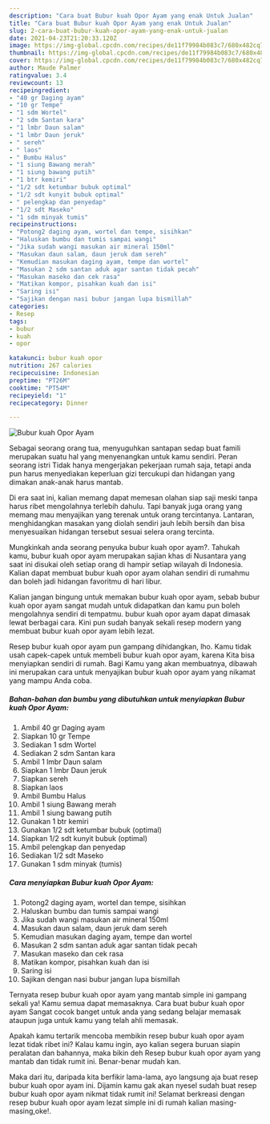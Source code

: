 ```yaml
---
description: "Cara buat Bubur kuah Opor Ayam yang enak Untuk Jualan"
title: "Cara buat Bubur kuah Opor Ayam yang enak Untuk Jualan"
slug: 2-cara-buat-bubur-kuah-opor-ayam-yang-enak-untuk-jualan
date: 2021-04-23T21:20:33.120Z
image: https://img-global.cpcdn.com/recipes/de11f79984b083c7/680x482cq70/bubur-kuah-opor-ayam-foto-resep-utama.jpg
thumbnail: https://img-global.cpcdn.com/recipes/de11f79984b083c7/680x482cq70/bubur-kuah-opor-ayam-foto-resep-utama.jpg
cover: https://img-global.cpcdn.com/recipes/de11f79984b083c7/680x482cq70/bubur-kuah-opor-ayam-foto-resep-utama.jpg
author: Maude Palmer
ratingvalue: 3.4
reviewcount: 13
recipeingredient:
- "40 gr Daging ayam"
- "10 gr Tempe"
- "1 sdm Wortel"
- "2 sdm Santan kara"
- "1 lmbr Daun salam"
- "1 lmbr Daun jeruk"
- " sereh"
- " laos"
- " Bumbu Halus"
- "1 siung Bawang merah"
- "1 siung bawang putih"
- "1 btr kemiri"
- "1/2 sdt ketumbar bubuk optimal"
- "1/2 sdt kunyit bubuk optimal"
- " pelengkap dan penyedap"
- "1/2 sdt Maseko"
- "1 sdm minyak tumis"
recipeinstructions:
- "Potong2 daging ayam, wortel dan tempe, sisihkan"
- "Haluskan bumbu dan tumis sampai wangi"
- "Jika sudah wangi masukan air mineral 150ml"
- "Masukan daun salam, daun jeruk dam sereh"
- "Kemudian masukan daging ayam, tempe dan wortel"
- "Masukan 2 sdm santan aduk agar santan tidak pecah"
- "Masukan maseko dan cek rasa"
- "Matikan kompor, pisahkan kuah dan isi"
- "Saring isi"
- "Sajikan dengan nasi bubur jangan lupa bismillah"
categories:
- Resep
tags:
- bubur
- kuah
- opor

katakunci: bubur kuah opor 
nutrition: 267 calories
recipecuisine: Indonesian
preptime: "PT26M"
cooktime: "PT54M"
recipeyield: "1"
recipecategory: Dinner

---
```



![Bubur kuah Opor Ayam](https://img-global.cpcdn.com/recipes/de11f79984b083c7/680x482cq70/bubur-kuah-opor-ayam-foto-resep-utama.jpg)

Sebagai seorang orang tua, menyuguhkan santapan sedap buat famili merupakan suatu hal yang menyenangkan untuk kamu sendiri. Peran seorang istri Tidak hanya mengerjakan pekerjaan rumah saja, tetapi anda pun harus menyediakan keperluan gizi tercukupi dan hidangan yang dimakan anak-anak harus mantab.

Di era  saat ini, kalian memang dapat memesan olahan siap saji meski tanpa harus ribet mengolahnya terlebih dahulu. Tapi banyak juga orang yang memang mau menyajikan yang terenak untuk orang tercintanya. Lantaran, menghidangkan masakan yang diolah sendiri jauh lebih bersih dan bisa menyesuaikan hidangan tersebut sesuai selera orang tercinta. 



Mungkinkah anda seorang penyuka bubur kuah opor ayam?. Tahukah kamu, bubur kuah opor ayam merupakan sajian khas di Nusantara yang saat ini disukai oleh setiap orang di hampir setiap wilayah di Indonesia. Kalian dapat membuat bubur kuah opor ayam olahan sendiri di rumahmu dan boleh jadi hidangan favoritmu di hari libur.

Kalian jangan bingung untuk memakan bubur kuah opor ayam, sebab bubur kuah opor ayam sangat mudah untuk didapatkan dan kamu pun boleh mengolahnya sendiri di tempatmu. bubur kuah opor ayam dapat dimasak lewat berbagai cara. Kini pun sudah banyak sekali resep modern yang membuat bubur kuah opor ayam lebih lezat.

Resep bubur kuah opor ayam pun gampang dihidangkan, lho. Kamu tidak usah capek-capek untuk membeli bubur kuah opor ayam, karena Kita bisa menyiapkan sendiri di rumah. Bagi Kamu yang akan membuatnya, dibawah ini merupakan cara untuk menyajikan bubur kuah opor ayam yang nikamat yang mampu Anda coba.

<!--inarticleads1-->

##### Bahan-bahan dan bumbu yang dibutuhkan untuk menyiapkan Bubur kuah Opor Ayam:

1. Ambil 40 gr Daging ayam
1. Siapkan 10 gr Tempe
1. Sediakan 1 sdm Wortel
1. Sediakan 2 sdm Santan kara
1. Ambil 1 lmbr Daun salam
1. Siapkan 1 lmbr Daun jeruk
1. Siapkan  sereh
1. Siapkan  laos
1. Ambil  Bumbu Halus
1. Ambil 1 siung Bawang merah
1. Ambil 1 siung bawang putih
1. Gunakan 1 btr kemiri
1. Gunakan 1/2 sdt ketumbar bubuk (optimal)
1. Siapkan 1/2 sdt kunyit bubuk (optimal)
1. Ambil  pelengkap dan penyedap
1. Sediakan 1/2 sdt Maseko
1. Gunakan 1 sdm minyak (tumis)




<!--inarticleads2-->

##### Cara menyiapkan Bubur kuah Opor Ayam:

1. Potong2 daging ayam, wortel dan tempe, sisihkan
1. Haluskan bumbu dan tumis sampai wangi
1. Jika sudah wangi masukan air mineral 150ml
1. Masukan daun salam, daun jeruk dam sereh
1. Kemudian masukan daging ayam, tempe dan wortel
1. Masukan 2 sdm santan aduk agar santan tidak pecah
1. Masukan maseko dan cek rasa
1. Matikan kompor, pisahkan kuah dan isi
1. Saring isi
1. Sajikan dengan nasi bubur jangan lupa bismillah




Ternyata resep bubur kuah opor ayam yang mantab simple ini gampang sekali ya! Kamu semua dapat memasaknya. Cara buat bubur kuah opor ayam Sangat cocok banget untuk anda yang sedang belajar memasak ataupun juga untuk kamu yang telah ahli memasak.

Apakah kamu tertarik mencoba membikin resep bubur kuah opor ayam lezat tidak ribet ini? Kalau kamu ingin, ayo kalian segera buruan siapin peralatan dan bahannya, maka bikin deh Resep bubur kuah opor ayam yang mantab dan tidak rumit ini. Benar-benar mudah kan. 

Maka dari itu, daripada kita berfikir lama-lama, ayo langsung aja buat resep bubur kuah opor ayam ini. Dijamin kamu gak akan nyesel sudah buat resep bubur kuah opor ayam nikmat tidak rumit ini! Selamat berkreasi dengan resep bubur kuah opor ayam lezat simple ini di rumah kalian masing-masing,oke!.

